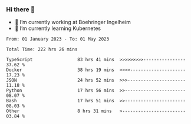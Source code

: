 ### Hi there 👋
- 🔭 I’m currently working at Boehringer Ingelheim
- 🌱 I’m currently learning Kubernetes

 
<!--START_SECTION:waka-->

```text
From: 01 January 2023 - To: 01 May 2023

Total Time: 222 hrs 26 mins

TypeScript                 83 hrs 41 mins  >>>>>>>>>----------------   37.62 %
Docker                     38 hrs 19 mins  >>>>---------------------   17.23 %
JSON                       24 hrs 52 mins  >>>----------------------   11.18 %
Python                     17 hrs 56 mins  >>-----------------------   08.07 %
Bash                       17 hrs 51 mins  >>-----------------------   08.03 %
Other                      8 hrs 31 mins   >------------------------   03.84 %
```

<!--END_SECTION:waka-->

 
